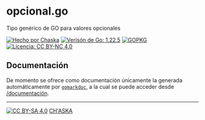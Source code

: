 # opcional.go

Tipo genérico de GO para valores opcionales


[![Hecho por Chaska](https://img.shields.io/badge/hecho_por-Ch'aska-303030.svg)](https://cajadeideas.ar)
[![Verisón de Go: 1.22.5](https://img.shields.io/badge/Go-1.22.5-blue?logo=go)](https://go.dev/doc/go1.22)
[![GOPKG](https://img.shields.io/badge/Go-pkg-blue?logo=go)](https://pkg.go.dev/github.com/hernanatn/aplicacion.go@v0.2.4-beta)
[![Licencia: CC BY-NC 4.0](https://img.shields.io/badge/Licencia-CC_BY--SA_4.0-lightgrey.svg)](LICENSE)

## Documentación
De momento se ofrece como documentación únicamente la generada automáticamente por [`gomarkdoc`](<https://github.com/princjef/gomarkdoc>), a la cual se puede acceder desde [/documentación]().

---

[![CC BY-SA 4.0][cc-by-sa-image]][cc-by-sa] [CH'ASKA](https://cajadeideas.ar)

[cc-by-sa]: http://creativecommons.org/licenses/by-sa/4.0/
[cc-by-sa-image]: https://licensebuttons.net/l/by-sa/4.0/88x31.png
[cc-by-sa-shield]: https://img.shields.io/badge/License-CC%20BY--SA%204.0-lightgrey.svg
